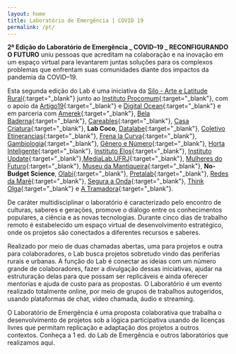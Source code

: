 ```yaml
---
layout: home
title: Laboratório de Emergência | COVID 19
permalink: /pt/
---
```


**2ª Edição do Laboratório de Emergência _ COVID–19 _ RECONFIGURANDO O FUTURO** uniu pessoas que acreditam na colaboração e na inovação em um espaço virtual para levantarem juntas soluções para os complexos problemas que enfrentam suas comunidades diante dos impactos da pandemia da COVID–19. 

Esta segunda edição do Lab é uma iniciativa da [Silo - Arte e Latitude Rural](https://silo.org.br/){:target="_blank"} junto ao [Instituto Procomum](https://www.procomum.org/){:target="_blank"}, com o apoio da [Artigo19](https://artigo19.org/){:target="_blank"} e [Digital Ocean](https://www.digitalocean.com/){:target="_blank"} e em parceria com [Amerek](https://twitter.com/amerek_ufmg){:target="_blank"}, [Bela Baderna](http://belabaderna.com.br/){:target="_blank"}, [Careables](https://www.careables.org/){:target="_blank"}, [Casa Criatura](https://www.instagram.com/casacriatura/){:target="_blank"}, **Lab Coco**, [Datalabe](https://datalabe.org/){:target="_blank"}, [Coletivo Etinerancias](https://www.instagram.com/etinerancias){:target="_blank"}, [Frena la Curva](https://frenalacurva.net/){:target="_blank"}, [Gambiologia](http://www.gambiologia.net/blog/){:target="_blank"}, [Gênero e Número](http://www.generonumero.media/){:target="_blank"}, [Horta Inteligente](https://hortainteligente.wixsite.com/hortainteligente){:target="_blank"}, [Instituto Elos](https://institutoelos.org/){:target="_blank"}, [Instituto Update](https://www.institutoupdate.org.br/){:target="_blank"},[MediaLab.UFRJ](href="http://medialabufrj.net/"){:target="_blank"}, [Mulheres do Futuro](https://www.instagram.com/mulheresdofuturopa/){:target="_blank"}, [Museu da Mantiqueira](https://museudamantiqueira.com.br/){:target="_blank"}, **No-Budget Science**, [Olabi](https://www.olabi.org.br){:target="_blank"}, [Pretalab](https://www.pretalab.com/){:target="_blank"}, [Redes da Maré](http://www.redesdamare.org.br/){:target="_blank"}, [Segura a Onda](https://seguraaonda.com.br/){:target="_blank"}, [Think Olga](https://www.thinkolga.com/){:target="_blank"} e [A Tramadora](https://www.tramadora.net/){:target="_blank"}.

De caráter multidisciplinar o laboratório é caracterizado pelo encontro de culturas, saberes e gerações, promove o diálogo entre os conhecimentos populares, a ciência e as novas tecnologias. Durante cinco dias de trabalho remoto é estabelecido um espaço virtual de desenvolvimento estratégico, onde os projetos são conectados a diferentes recursos e saberes.
  
Realizado por meio de duas chamadas abertas, uma para projetos e outra para colaboradores, o Lab busca projetos sobretudo vindo das periferias rurais e urbanas. A função do Lab é conectar as ideias com um número grande de colaboradores, fazer a divulgação dessas iniciativas, ajudar na estruturação delas para que possam ser replicáveis e ainda oferecer mentorias e ajuda de custo para as propostas. O Laboratório é um evento realizado totalmente online, por meio de grupos de trabalhos autogeridos, usando plataformas de chat, vídeo chamada, áudio e streaming.
  
O Laboratório de Emergência é uma proposta colaborativa que trabalha o desenvolvimento de projetos sob a lógica participativa usando de licenças livres que permitam replicação e adaptação dos projetos a outros contextos.
Conheça a 1 ed. do Lab de Emergência e outros laboratórios que realizamos aqui. 
